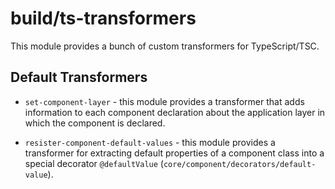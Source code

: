 # build/ts-transformers

This module provides a bunch of custom transformers for TypeScript/TSC.

## Default Transformers

* `set-component-layer` - this module provides a transformer that adds information to each component declaration about
  the application layer in which the component is declared.

* `resister-component-default-values` - this module provides a transformer for extracting default properties
  of a component class into a special decorator `@defaultValue` (`core/component/decorators/default-value`).
